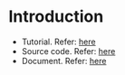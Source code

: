 # Introduction

* Tutorial. Refer: [here](https://skarlso.github.io/2016/06/12/google-signin-with-go/#setup---oauth-client)
* Source code. Refer: [here](https://github.com/Skarlso/google-oauth-go-sample)
* Document. Refer: [here](https://www.meisternote.com/app/note/syTzApcS_zFW/login-social-with-gin-framework)